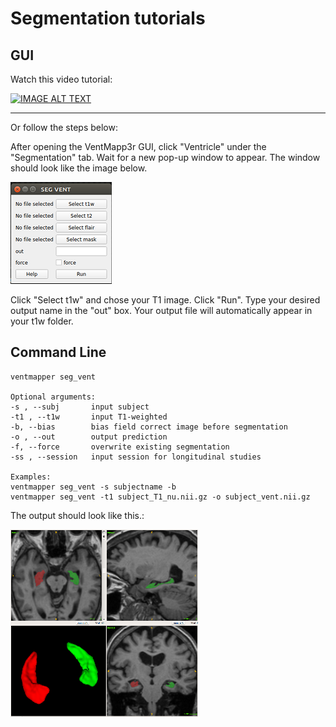 # Segmentation tutorials

## GUI

Watch this video tutorial:

[![IMAGE ALT TEXT](https://img.youtube.com/vi/QF-1oIQ4eRA/0.jpg)](https://youtu.be/QF-1oIQ4eRA "Vent Seg")

-----

Or follow the steps below:

After opening the VentMapp3r GUI, click "Ventricle" under the "Segmentation" tab. Wait for a new pop-up window to appear. The window should look like the image below.

![ventricle pop up window](images/ventmapper_vent_popup.png)

Click "Select t1w" and chose your T1 image. Click "Run".
Type your desired output name in the "out" box.
Your output file will automatically appear in your t1w folder.


## Command Line

    ventmapper seg_vent
    
    Optional arguments:
    -s , --subj       input subject
    -t1 , --t1w       input T1-weighted
    -b, --bias        bias field correct image before segmentation
    -o , --out        output prediction
    -f, --force       overwrite existing segmentation
    -ss , --session   input session for longitudinal studies
    
    Examples:
    ventmapper seg_vent -s subjectname -b
    ventmapper seg_vent -t1 subject_T1_nu.nii.gz -o subject_vent.nii.gz

The output should look like this.:

![ventricle segmentation](images/3d_snap_resize.png)

